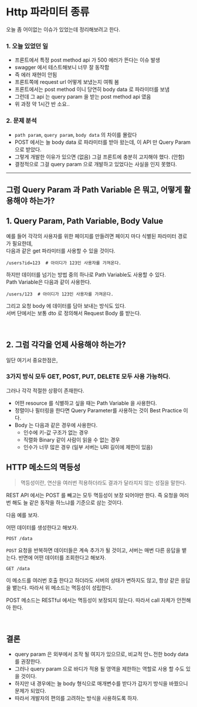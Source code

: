 # Http 파라미터 종류

오늘 좀 어이없는 이슈가 있었는데 정리해보려고 한다.

### 1. 오늘 있었던 일 
- 프론트에서 특정 post method api 가 500 에러가 뜬다는 이슈 발생 
- swagger 에서 테스트해보니 너무 잘 동작함 
- 즉 에러 재현이 안됨 
- 프론트쪽에 request url 어떻게 보냈는지 여쭤 봄 
- 프론트에서는 post method 이니 당연히 body data 로 파라미터를 보냄
- 그런데 그 api 는 query param 을 받는 post method api 였음 
- 위 과정 약 1시간 반 소요..
  
  
### 2. 문제 분석
- `path param`, `query param`, `body data` 의 차이를 몰랐다 
- POST 에서는 늘 body data 로 파라미터를 받아 왔는데, 이 API 만 Query Param 으로 받았다.
- 그렇게 개발한 이유가 있으면 (없음) 그걸 프론트에 충분히 고지해야 했다. (안함)
- 결정적으로 그걸 query param 으로 개발하고 있었다는 사실을 인지 못했다.


---
  
## 그럼 Query Param 과 Path Variable 은 뭐고, 어떻게 활용해야 하는가?

## 1. Query Param, Path Variable, Body Value
예를 들어 각각의 사용자를 위한 페이지를 만들려면 페이지 마다 식별된 파라미터 경로가 필요한데, </br>
다음과 같은 get 파라미터를 사용할 수 있을 것이다. </br>
```
/users?id=123  # 아이디가 123인 사용자를 가져온다.
```
하지만 데이터를 넘기는 방법 중의 하나로 Path Variable도 사용할 수 있다. </br>
Path Variable은 다음과 같이 사용한다. </br>

```
/users/123  # 아이디가 123인 사용자를 가져온다.
```

그리고 요청 body 에 데이터를 담아 보내는 방식도 있다. </br>
서버 단에서는 보통 dto 로 정의해서 Request Body 를 받는다. </br>

</br>

## 2. 그럼 각각을 언제 사용해야 하는가? 

일단 여기서 중요한점은, 
### 3가지 방식 모두 GET, POST, PUT, DELETE 모두 사용 가능하다.

그러나 각각 적절한 상황이 존재한다.

  - 어떤 resource 를 식별하고 싶을 때는 Path Variable 을 사용한다.
  - 정렬이나 필터링을 한다면 Query Parameter를 사용하는 것이 Best Practice 이다.
  - Body 는 다음과 같은 경우에 사용한다.
    - 인수에 키-값 구조가 없는 경우
    - 직렬화 Binary 같이 사람이 읽을 수 없는 경우 
    - 인수가 너무 많은 경우 (일부 서버는 URI 길이에 제한이 있음)
  
  
## HTTP 메소드의 멱등성 
  
> 멱등성이란, 연산을 여러번 적용하더라도 결과가 달라지지 않는 성질을 말한다. 
  
REST API 에서는 POST 를 빼고는 모두 멱등성이 보장 되어야만 한다.
즉 요청을 여러번 해도 늘 같은 동작을 하느냐를 기준으로 삼는 것이다.

  다음 예를 보자.
  
  어떤 데이터를 생성한다고 해보자.
  ```
  POST /data
  ```

`POST` 요청을 반복하면 데이터들은 계속 추가가 될 것이고, 서버는 매번 다른 응답을 뱉는다.
  반면에 어떤 데이터를 조회한다고 해보자.
  ```
  GET /data
  ```
  
  이 메소드를 여러번 호출 한다고 하더라도 서버의 상태가 변하지도 않고, 항상 같은 응답을 뱉는다.
  따라서 위 메소드는 멱등성이 성립한다. 
  
  POST 메소드는 RESTful 에서는 멱등성이 보장되지 않는다.
  따라서 call 자체가 안전해아 한다.
  
  </br>
  
## 결론
  
- query param 은 외부에서 조작 될 여지가 있으므로, 비교적 안ㄴ전한 body data 를 권장한다.
- 그러나 query param 으로 바디가 적용 될 영역을 제한하는 역할로 사용 할 수도 있을 것이다.
- 하지만 내 경우에는 늘 body 형식으로 매개변수를 받다가 갑자기 방식을 바꿨으니 문제가 되었다.
- 따라서 개발자의 편의를 고려하는 방식을 사용하도록 하자. 
  
